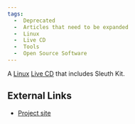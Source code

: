 ```yaml
---
tags:
  -  Deprecated
  -  Articles that need to be expanded
  -  Linux
  -  Live CD
  -  Tools
  -  Open Source Software
---
```

A [Linux](linux.md) [Live CD](live_cd.md) that includes
Sleuth Kit.

## External Links

- [Project site](http://penguinsleuth.org/)